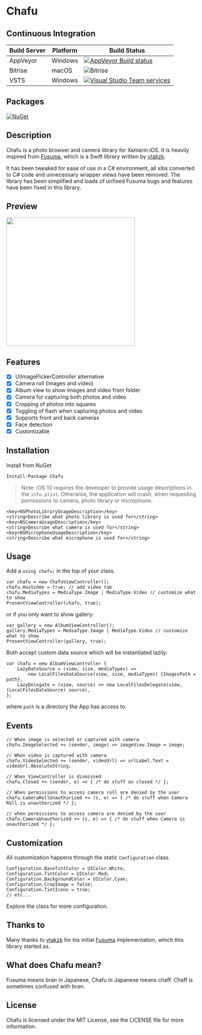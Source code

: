 # Chafu

## Continuous Integration

| Build Server | Platform | Build Status |
|--------------|----------|--------------|
| AppVeyor     | Windows  | [![AppVeyor Build status](https://ci.appveyor.com/api/projects/status/k4nhuf35dnwr42av?svg=true)](https://ci.appveyor.com/project/Cheesebaron/chafu) |
| Bitrise      | macOS    | ![Bitrise](https://www.bitrise.io/app/f0120017f7ea5f31.svg?token=_ib-YfmU9rlOoJ700ET43g) |
| VSTS         | Windows  | [![Visual Studio Team services](https://img.shields.io/vso/build/osteost/c29638c3-fef2-4228-b760-97c3d9496e88/2.svg)](https://osteost.visualstudio.com/_apis/public/build/definitions/c29638c3-fef2-4228-b760-97c3d9496e88/2/badge) |

## Packages
[![NuGet](https://img.shields.io/nuget/v/Chafu.svg?maxAge=2592000)](https://www.nuget.org/packages/Chafu/)

## Description
Chafu is a photo browser and camera library for Xamarin.iOS. It is heavily inspired from [Fusuma][1], which is a Swift library written by [ytakzk][2].

It has been tweaked for ease of use in a C# environment, all xibs converted to C# code and unnecessary wrapper views have been removed. The library
has been simplified and loads of unfixed Fusuma bugs and features have been fixed in this library.

## Preview
<img src="https://raw.githubusercontent.com/Cheesebaron/Chafu/master/images/sample.gif" width="340px">

## Features

- [x] UIImagePickerController alternative
- [x] Camera roll (images and video)
- [x] Album view to show images and video from folder
- [x] Camera for capturing both photos and video
- [x] Cropping of photos into squares
- [x] Toggling of flash when capturing photos and video
- [x] Supports front and back cameras
- [x] Face detection
- [x] Customizable

## Installation

Install from NuGet

`Install-Package Chafu`

> Note: 
> iOS 10 requires the developer to provide usage descriptions in the `info.plist`. Otherwise, the application will crash, when requesting permissions to camera, photo library or microphone.

```
<key>NSPhotoLibraryUsageDescription</key>
<string>Describe what photo library is used for</string>
<key>NSCameraUsageDescription</key>
<string>Describe what camera is used for</string>
<key>NSMicrophoneUsageDescription</key>
<string>Describe what microphone is used for</string>
```

## Usage

Add a `using chafu;` in the top of your class.

```
var chafu = new ChafuViewController();
chafu.HasVideo = true; // add video tab
chafu.MediaTypes = MediaType.Image | MediaType.Video // customize what to show
PresentViewController(chafu, true);
```

or if you only want to show gallery:

```
var gallery = new AlbumViewController();
gallery.MediaTypes = MediaType.Image | MediaType.Video // customize what to show
PresentViewController(gallery, true);
```

Both accept custom data source which will be instantiated lazily:

```
var chafu = new AlbumViewController {
    LazyDataSource = (view, size, mediaTypes) => 
        new LocalFilesDataSource(view, size, mediaTypes) {ImagesPath = path},
    LazyDelegate = (view, source) => new LocalFilesDelegate(view, (LocalFilesDataSource) source),
};
```

where `path` is a directory the App has access to.

## Events

```
// When image is selected or captured with camera
chafu.ImageSelected += (sender, image) => imageView.Image = image;

// When video is captured with camera
chafu.VideoSelected += (sender, videoUrl) => urlLabel.Text = videoUrl.AbsoluteString;

// When ViewController is dismissed
chafu.Closed += (sender, e) => { /* do stuff on closed */ };

// When permissions to access camera roll are denied by the user
chafu.CameraRollUnauthorized += (s, e) => { /* do stuff when Camera Roll is unauthorized */ };

// when permissions to access camera are denied by the user
chafu.CameraUnauthorized += (s, e) => { /* do stuff when Camera is unauthorized */ };
```

## Customization

All customization happens through the static `Configuration` class.

```
Configuration.BaseTintColor = UIColor.White;
Configuration.TintColor = UIColor.Red;
Configuration.BackgroundColor = UIColor.Cyan;
Configuration.CropImage = false;
Configuration.TintIcons = true;
// etc...
```

Explore the class for more configuration.

## Thanks to
Many thanks to [ytakzk][2] for his initial [Fusuma][1] implementation, which this library started as.

## What does Chafu mean?
Fusuma means bran in Japanese, Chafu in Japanese means chaff. Chaff is sometimes confused with bran.

## License
Chafu is licensed under the MIT License, see the LICENSE file for more information.

[1]: https://github.com/ytakzk/Fusuma
[2]: https://github.com/ytakzk
